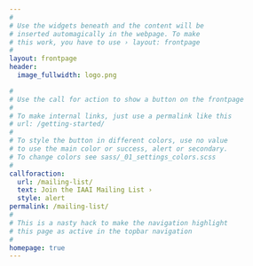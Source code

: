 ```yaml
---
#
# Use the widgets beneath and the content will be
# inserted automagically in the webpage. To make
# this work, you have to use › layout: frontpage
#
layout: frontpage
header:
  image_fullwidth: logo.png

#
# Use the call for action to show a button on the frontpage
#
# To make internal links, just use a permalink like this
# url: /getting-started/
#
# To style the button in different colors, use no value
# to use the main color or success, alert or secondary.
# To change colors see sass/_01_settings_colors.scss
#
callforaction:
  url: /mailing-list/
  text: Join the IAAI Mailing List ›
  style: alert
permalink: /mailing-list/
#
# This is a nasty hack to make the navigation highlight
# this page as active in the topbar navigation
#
homepage: true
---
```


